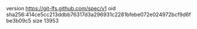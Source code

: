 version https://git-lfs.github.com/spec/v1
oid sha256:414ce5cc213ddbb76317d3a296931c2281bfebe072e024972bcf9d6fbe3b09c5
size 13953
